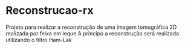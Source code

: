 # Reconstrucao-rx

Projeto para realizar a reconstrução de uma imagem tomográfica 2D realizada por feixa em leque
A princípo a reconstrução será realizada utilizando o filtro Ham-Lak
